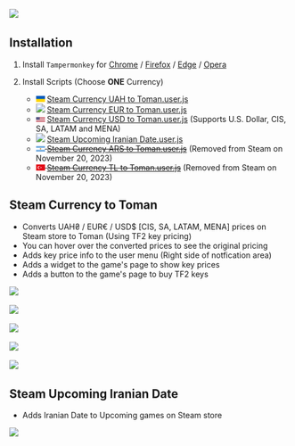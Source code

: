 ![](https://github.com/M-Zoghi/SteamCurrencytoToman/blob/main/Images/SteamCurrencytoTomanU3.png?raw=true)

## Installation
1. Install `Tampermonkey` for [Chrome](https://chrome.google.com/webstore/detail/tampermonkey/dhdgffkkebhmkfjojejmpbldmpobfkfo "Chrome") / [Firefox](https://addons.mozilla.org/en-US/firefox/addon/tampermonkey "Firefox") / [Edge](https://microsoftedge.microsoft.com/addons/detail/tampermonkey/iikmkjmpaadaobahmlepeloendndfphd "Edge") / [Opera](https://addons.opera.com/en/extensions/details/tampermonkey-beta/ "Opera")

2. Install Scripts (Choose **ONE** Currency)
    - <img src="https://raw.githubusercontent.com/hampusborgos/country-flags/main/svg/ua.svg" width="16"> [Steam Currency UAH to Toman.user.js](https://github.com/M-Zoghi/SteamCurrencytoToman/raw/main/Steam%20Currency%20UAH%20To%20Toman.user.js "Steam Currency UAH to Toman")
    - <img src="https://raw.githubusercontent.com/hampusborgos/country-flags/main/svg/eu.svg" width="16"> [Steam Currency EUR to Toman.user.js](https://github.com/M-Zoghi/SteamCurrencytoToman/raw/main/Steam%20Currency%20EUR%20To%20Toman.user.js "Steam Currency EUR to Toman")
    - <img src="https://raw.githubusercontent.com/hampusborgos/country-flags/main/svg/us.svg" width="16"> [Steam Currency USD to Toman.user.js](https://github.com/M-Zoghi/SteamCurrencytoToman/raw/main/Steam%20Currency%20USD%20To%20Toman.user.js "Steam Currency USD to Toman") (Supports U.S. Dollar, CIS, SA, LATAM and MENA)
    - <img src="https://raw.githubusercontent.com/edent/Dynamic-SVG-Calendar-Icon/master/calendar.svg" width="16"> [Steam Upcoming Iranian Date.user.js](https://github.com/M-Zoghi/SteamCurrencytoToman/raw/main/Steam%20Upcoming%20Iranian%20Date.user.js "Steam Upcoming Iranian Date")
    - ~~<img src="https://raw.githubusercontent.com/hampusborgos/country-flags/main/svg/ar.svg" width="16"> [Steam Currency ARS to Toman.user.js](https://github.com/M-Zoghi/SteamCurrencytoToman/raw/main/Steam%20Currency%20ARS%20to%20Toman.user.js "Steam Currency ARS$ to Toman")~~ (Removed from Steam on November 20, 2023)
    - ~~<img src="https://raw.githubusercontent.com/hampusborgos/country-flags/main/svg/tr.svg" width="16"> [Steam Currency TL to Toman.user.js](https://github.com/M-Zoghi/SteamCurrencytoToman/raw/main/Steam%20Currency%20TL%20to%20Toman.user.js "Steam Currency TL to Toman")~~ (Removed from Steam on November 20, 2023)

## Steam Currency to Toman
- Converts UAH₴ / EUR€ / USD$ [CIS, SA, LATAM, MENA] prices on Steam store to Toman (Using TF2 key pricing)
- You can hover over the converted prices to see the original pricing
- Adds key price info to the user menu (Right side of notfication area)
- Adds a widget to the game's page to show key prices
- Adds a button to the game's page to buy TF2 keys

![](https://github.com/M-Zoghi/SteamCurrencytoToman/blob/main/Images/Menu.png?raw=true)

![](https://github.com/M-Zoghi/SteamCurrencytoToman/blob/main/Images/Widget.png?raw=true)

![](https://github.com/M-Zoghi/SteamCurrencytoToman/blob/main/Images/BuyButton.png?raw=true)

![](https://github.com/M-Zoghi/SteamCurrencytoToman/blob/main/Images/ARStoToman2.png?raw=true)

![](https://github.com/M-Zoghi/SteamCurrencytoToman/blob/main/Images/ARStoToman.png?raw=true)

## Steam Upcoming Iranian Date
- Adds Iranian Date to Upcoming games on Steam store

![](https://github.com/M-Zoghi/SteamCurrencytoToman/blob/main/Images/UpcomingIranianDate.png?raw=true)

